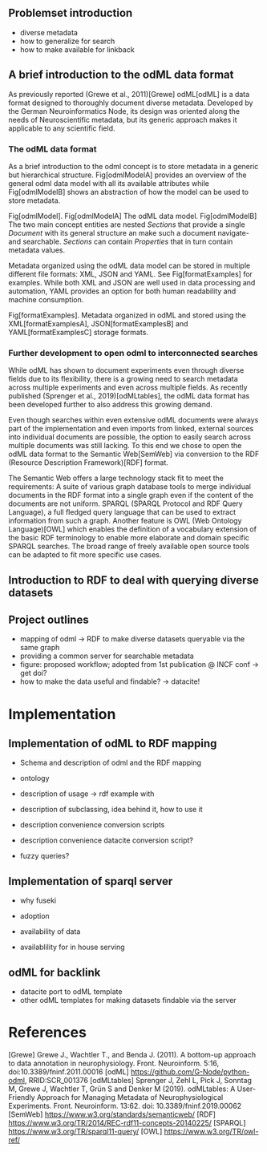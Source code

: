 ## Problemset introduction
- diverse metadata
- how to generalize for search
- how to make available for linkback


## A brief introduction to the odML data format

As previously reported (Grewe et al., 2011)[Grewe] odML[odML] is a data format 
designed to thoroughly document diverse metadata. Developed by the
German Neuroinformatics Node, its design was oriented along the needs
of Neuroscientific metadata, but its generic approach makes it applicable
to any scientific field.

### The odML data format

As a brief introduction to the odml concept is to store metadata in a 
generic but hierarchical structure. Fig[odmlModelA] provides an overview of the 
general odml data model with all its available attributes while Fig[odmlModelB] 
shows an abstraction of how the model can be used to store metadata. 

Fig[odmlModel]. Fig[odmlModelA] The odML data model. Fig[odmlModelB] The two main concept 
entities are nested *Sections* that provide a single *Document* with its general
structure an make such a document navigate- and searchable. *Sections*
can contain *Properties* that in turn contain metadata values.

Metadata organized using the odML data model can be stored in multiple
different file formats: XML, JSON and YAML. See Fig[formatExamples] for examples.
While both XML and JSON are well used in data processing and automation, YAML
provides an option for both human readability and machine consumption.

Fig[formatExamples]. Metadata organized in odML and stored using the XML[formatExamplesA],
JSON[formatExamplesB] and YAML[formatExamplesC] storage formats.

### Further development to open odml to interconnected searches

While odML has shown to document experiments even through diverse fields due to its 
flexibility, there is a growing need to search metadata across multiple experiments 
and even across multiple fields. As recently published (Sprenger et al., 2019)[odMLtables], 
the odML data format has been developed further to also address this growing demand.

Even though searches within even extensive odML documents were always part of the
implementation and even imports from linked, external sources into individual documents
are possible, the option to easily search across multiple documents was still lacking.
To this end we chose to open the odML data format to the Semantic Web[SemWeb] via conversion to 
the RDF (Resource Description Framework)[RDF] format.

The Semantic Web offers a large technology stack fit to meet the requirements:
A suite of various graph database tools to merge individual documents in the RDF format 
into a single graph even if the content of the documents are not uniform. 
SPARQL (SPARQL Protocol and RDF Query Language), a full fledged query language that can 
be used to extract information from such a graph.
Another feature is OWL (Web Ontology Language)[OWL] which enables the definition of a 
vocabulary extension of the basic RDF terminology to enable more elaborate and domain 
specific SPARQL searches. The broad range of freely available open source tools can be 
adapted to fit more specific use cases. 

## Introduction to RDF to deal with querying diverse datasets

## Project outlines
- mapping of odml -> RDF to make diverse datasets queryable via the same graph
- providing a common server for searchable metadata
- figure: proposed workflow; adopted from 1st publication @ INCF conf -> get doi?
- how to make the data useful and findable? -> datacite!

# Implementation

## Implementation of odML to RDF mapping

- Schema and description of odml and the RDF mapping
- ontology
- description of usage -> rdf example with 
- description of subclassing, idea behind it, how to use it
- description convenience conversion scripts
- description convenience datacite conversion script?

- fuzzy queries?

## Implementation of sparql server

- why fuseki
- adoption
- availability of data

- availablility for in house serving

## odML for backlink
- datacite port to odML template
- other odML templates for making datasets findable via the server


# References

[Grewe] Grewe J., Wachtler T., and Benda J. (2011). A bottom-up approach to data annotation in neurophysiology. Front. Neuroinform. 5:16, doi:10.3389/fninf.2011.00016
[odML] https://github.com/G-Node/python-odml, RRID:SCR_001376
[odMLtables] Sprenger J, Zehl L, Pick J, Sonntag M, Grewe J, Wachtler T, Grün S and Denker M (2019). odMLtables: A User-Friendly Approach for Managing Metadata of Neurophysiological Experiments. Front. Neuroinform. 13:62. doi: 10.3389/fninf.2019.00062
[SemWeb] https://www.w3.org/standards/semanticweb/
[RDF] https://www.w3.org/TR/2014/REC-rdf11-concepts-20140225/
[SPARQL] https://www.w3.org/TR/sparql11-query/
[OWL] https://www.w3.org/TR/owl-ref/
